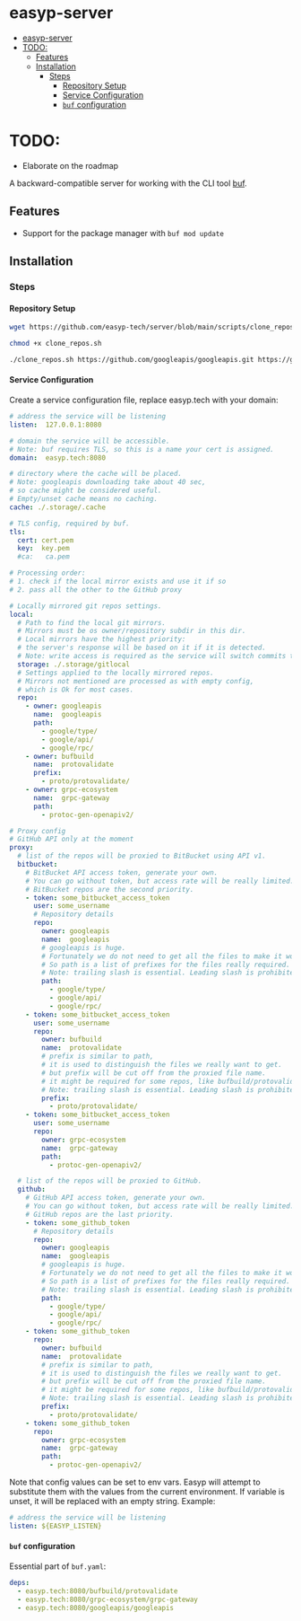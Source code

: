 # easyp-server

<!-- TOC -->
* [easyp-server](#easyp-server)
* [TODO:](#todo)
  * [Features](#features)
  * [Installation](#installation)
    * [Steps](#steps)
      * [Repository Setup](#repository-setup)
      * [Service Configuration](#service-configuration)
      * [`buf` configuration](#buf-configuration-)
<!-- TOC -->

# TODO:

* Elaborate on the roadmap

A backward-compatible server for working with the CLI tool [buf](https://github.com/bufbuild/buf).

## Features

* Support for the package manager with `buf mod update`

## Installation

### Steps

#### Repository Setup

```bash
wget https://github.com/easyp-tech/server/blob/main/scripts/clone_repos.sh -O clone_repos.sh

chmod +x clone_repos.sh

./clone_repos.sh https://github.com/googleapis/googleapis.git https://github.com/bufbuild/protovalidate.git
```

#### Service Configuration

Create a service configuration file, replace easyp.tech with your domain:

```yaml
# address the service will be listening
listen:  127.0.0.1:8080

# domain the service will be accessible.
# Note: buf requires TLS, so this is a name your cert is assigned.
domain:  easyp.tech:8080

# directory where the cache will be placed.
# Note: googleapis downloading take about 40 sec,
# so cache might be considered useful.
# Empty/unset cache means no caching.
cache: ./.storage/.cache

# TLS config, required by buf.
tls:
  cert: cert.pem
  key:  key.pem
  #ca:   ca.pem

# Processing order:
# 1. check if the local mirror exists and use it if so
# 2. pass all the other to the GitHub proxy

# Locally mirrored git repos settings.
local:
  # Path to find the local git mirrors.
  # Mirrors must be os owner/repository subdir in this dir.
  # Local mirrors have the highest priority:
  # the server's response will be based on it if it is detected.  
  # Note: write access is required as the service will switch commits then needed.
  storage: ./.storage/gitlocal
  # Settings applied to the locally mirrored repos.
  # Mirrors not mentioned are processed as with empty config,
  # which is Ok for most cases.
  repo:
    - owner: googleapis
      name:  googleapis
      path:
        - google/type/
        - google/api/
        - google/rpc/
    - owner: bufbuild
      name:  protovalidate
      prefix:
        - proto/protovalidate/
    - owner: grpc-ecosystem
      name:  grpc-gateway
      path:
        - protoc-gen-openapiv2/

# Proxy config
# GitHub API only at the moment
proxy:
  # list of the repos will be proxied to BitBucket using API v1.
  bitbucket:
    # BitBucket API access token, generate your own.
    # You can go without token, but access rate will be really limited.
    # BitBucket repos are the second priority.
    - token: some_bitbucket_access_token
      user: some_username
      # Repository details
      repo:
        owner: googleapis
        name:  googleapis
        # googleapis is huge.
        # Fortunately we do not need to get all the files to make it works.
        # So path is a list of prefixes for the files really required.
        # Note: trailing slash is essential. Leading slash is prohibited.
        path:
          - google/type/
          - google/api/
          - google/rpc/
    - token: some_bitbucket_access_token
      user: some_username
      repo:
        owner: bufbuild
        name:  protovalidate
        # prefix is similar to path,
        # it is used to distinguish the files we really want to get.
        # but prefix will be cut off from the proxied file name.
        # it might be required for some repos, like bufbuild/protovalidate
        # Note: trailing slash is essential. Leading slash is prohibited.
        prefix:
          - proto/protovalidate/
    - token: some_bitbucket_access_token
      user: some_username
      repo:
        owner: grpc-ecosystem
        name:  grpc-gateway
        path:
          - protoc-gen-openapiv2/

  # list of the repos will be proxied to GitHub.
  github:
    # GitHub API access token, generate your own.
    # You can go without token, but access rate will be really limited.
    # GitHub repos are the last priority.
    - token: some_github_token 
      # Repository details
      repo:
        owner: googleapis
        name:  googleapis
        # googleapis is huge.
        # Fortunately we do not need to get all the files to make it works.
        # So path is a list of prefixes for the files really required.
        # Note: trailing slash is essential. Leading slash is prohibited.
        path:
          - google/type/
          - google/api/
          - google/rpc/
    - token: some_github_token
      repo:
        owner: bufbuild
        name:  protovalidate
        # prefix is similar to path,
        # it is used to distinguish the files we really want to get.
        # but prefix will be cut off from the proxied file name.
        # it might be required for some repos, like bufbuild/protovalidate
        # Note: trailing slash is essential. Leading slash is prohibited.
        prefix:
          - proto/protovalidate/
    - token: some_github_token
      repo:
        owner: grpc-ecosystem
        name:  grpc-gateway
        path:
          - protoc-gen-openapiv2/
```

Note that config values can be set to env vars. Easyp will attempt to substitute them with the values from the current environment. If variable is unset, it will be replaced with an empty string. Example:

```yaml
# address the service will be listening
listen: ${EASYP_LISTEN}
```

#### `buf` configuration 

Essential part of `buf.yaml`:

```yaml
deps:
  - easyp.tech:8080/bufbuild/protovalidate
  - easyp.tech:8080/grpc-ecosystem/grpc-gateway
  - easyp.tech:8080/googleapis/googleapis
```